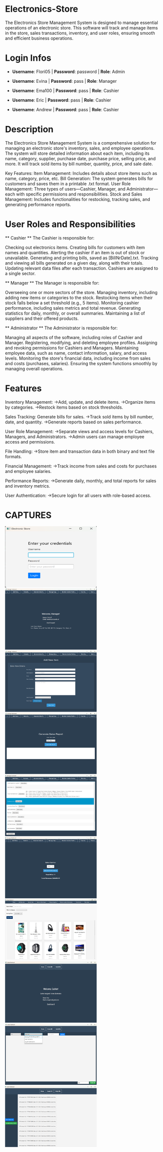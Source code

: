 # Electronics-Store
The Electronics Store Management System is designed to manage essential operations of an electronic store.
This software will track and manage items in the store, sales transactions, inventory, and user roles, ensuring smooth
and efficient business operations.

# Login Infos

- **Username**: Flori05 | **Password**: password | **Role**: Admin

- **Username**: Evina | **Password**: pass | **Role**: Manager

- **Username**: Ema100 | **Password**: pass | **Role**: Cashier

- **Username**: Eric | **Password**: pass | **Role**: Cashier

- **Username**: Andrew | **Password**: pass | **Role**: Cashier



# Description
The Electronics Store Management System is a comprehensive solution for managing an electronic store's inventory, sales, and employee operations. The system will store detailed information about each item, including its name, category, supplier, purchase date, purchase price, selling price, and more. It will track sold items by bill number, quantity, price, and sale date.

Key Features:
Item Management: Includes details about store items such as name, category, price, etc.
Bill Generation: The system generates bills for customers and saves them in a printable .txt format.
User Role Management: Three types of users—Cashier, Manager, and Administrator—each with specific permissions and responsibilities.
Stock and Sales Management: Includes functionalities for restocking, tracking sales, and generating performance reports.
# User Roles and Responsibilities

** Cashier **
The Cashier is responsible for:

Checking out electronics items.
Creating bills for customers with item names and quantities.
Alerting the cashier if an item is out of stock or unavailable.
Generating and printing bills, saved as [BillNrDate].txt.
Tracking and viewing all bills generated on a given day, along with their totals.
Updating relevant data files after each transaction.
Cashiers are assigned to a single sector.

 ** Manager **
 The Manager is responsible for:

Overseeing one or more sectors of the store.
Managing inventory, including adding new items or categories to the stock.
Restocking items when their stock falls below a set threshold (e.g., 5 items).
Monitoring cashier performance, including sales metrics and total revenue.
Generating statistics for daily, monthly, or overall summaries.
Maintaining a list of suppliers and their offered products.

** Administrator **
The Administrator is responsible for:

Managing all aspects of the software, including roles of Cashier and Manager.
Registering, modifying, and deleting employee profiles.
Assigning and revoking permissions for Cashiers and Managers.
Maintaining employee data, such as name, contact information, salary, and access levels.
Monitoring the store's financial data, including income from sales and costs (purchases, salaries).
Ensuring the system functions smoothly by managing overall operations.
# Features

 Inventory Management:
->Add, update, and delete items.
->Organize items by categories.
->Restock items based on stock thresholds.

 Sales Tracking:
Generate bills for sales.
->Track sold items by bill number, date, and quantity.
->Generate reports based on sales performance.

 User Role Management:
->Separate views and access levels for Cashiers, Managers, and Administrators.
->Admin users can manage employee access and permissions.

 File Handling:
->Store item and transaction data in both binary and text file formats.

 Financial Management:
->Track income from sales and costs for purchases and employee salaries.

 Performance Reports:
->Generate daily, monthly, and total reports for sales and inventory metrics.

 User Authentication:
->Secure login for all users with role-based access.

# CAPTURES


<style>
  img {
    width: 300px;
    height: 200px;
  }
</style>

<img src="Images of app/image.png" alt="Image 1" />
<img src="Images of app/image-1.png" alt="Image 2" />
<img src="Images of app/image-2.png" alt="Image 3" />
<img src="Images of app/image-3.png" alt="Image 4" />
<img src="Images of app/image-4.png" alt="Image 5" />
<img src="Images of app/image-5.png" alt="Image 6" />
<img src="Images of app/image-6.png" alt="Image 7" />
<img src="Images of app/image-7.png" alt="Image 8" />
<img src="Images of app/image-8.png" alt="Image 9" />
<img src="Images of app/image-9.png" alt="Image 10" />
